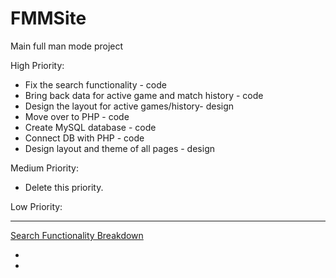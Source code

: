 # FMMSite
Main full man mode project 

High Priority:
- Fix the search functionality - code
- Bring back data for active game and match history - code
- Design the layout for active games/history- design 
- Move over to PHP - code 
- Create MySQL database - code 
- Connect DB with PHP - code 
- Design layout and theme of all pages - design 


Medium Priority: 

- Delete this priority.



Low Priority: 




**************************************************
<u>Search Functionality Breakdown</u>
<ul>
<li></li>
<li></li>
</ul>

